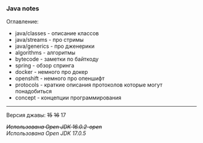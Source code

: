 ### Java notes

Оглавление:
- java/classes - описание классов
- java/streams - про стримы
- java/generics - про дженерики
- algorithms - алгоритмы
- bytecode - заметки по байткоду
- spring - обзор спринга
- docker - немного про докер
- openshift - немного про опеншифт
- protocols - краткие описания протоколов которые могут понадобиться
- concept - концепции программирования

---

Версия джавы: ~~15~~ ~~16~~ 17

~~_Использована Open JDK 16.0.2-open_~~  
_Использована Open JDK 17.0.5_
